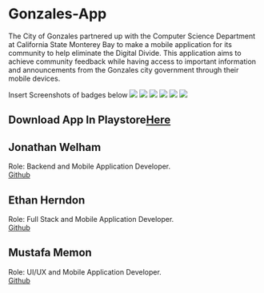 # Gonzales-App
The City of Gonzales partnered up with the Computer Science Department at California State Monterey Bay to make a mobile application for its community to help eliminate the Digital Divide. This application aims to achieve community feedback while having access to important information and announcements from the Gonzales city government through their mobile devices.

Insert Screenshots of badges below
![](https://img.shields.io/github/last-commit/Jonathan-Welham/CityOfGonzalessApp)
![](https://img.shields.io/github/repo-size/Jonathan-Welham/CityOfGonzalessApp)
![](https://img.shields.io/github/contributors/Jonathan-Welham/CityOfGonzalessApp)
![](https://img.shields.io/github/languages/top/Jonathan-Welham/CityOfGonzalessApp) 
![](https://img.shields.io/github/stars/Jonathan-Welham/CityOfGonzalessApp)
![](https://img.shields.io/github/forks/Jonathan-Welham/CityOfGonzalessApp?style=social)

<!-- # Game Images: -->    
<!-- <p float="left"> -->
<!--   <img src="https://raw.githubusercontent.com/HerndonE/RTS-Game-Using-Unity/main/Documents/Images/Image1.png" width="400" /> -->
<!--   <img src="https://raw.githubusercontent.com/HerndonE/RTS-Game-Using-Unity/main/Documents/Images/Image2.png" width="400" />  -->
<!--   <img src="https://raw.githubusercontent.com/HerndonE/RTS-Game-Using-Unity/main/Documents/Images/Image3.png" width="400" /> -->
<!--   <img src="https://raw.githubusercontent.com/HerndonE/RTS-Game-Using-Unity/main/Documents/Images/Image4.png" width="400" /> -->
<!-- </p> -->

## Download App In Playstore[Here]()

## Jonathan Welham    
Role: Backend and Mobile Application Developer.    
[Github](https://github.com/Jonathan-Welham) 
   
## Ethan Herndon    
Role: Full Stack and Mobile Application Developer.    
[Github](https://github.com/HerndonE) 

## Mustafa Memon    
Role: UI/UX and Mobile Application Developer.    
[Github](https://github.com/Mmemon21) 

